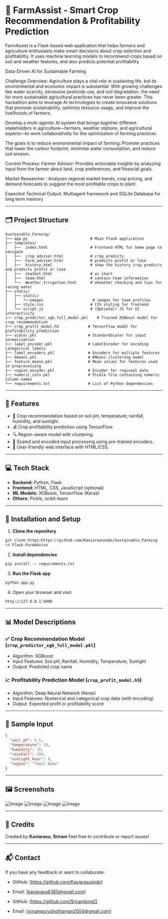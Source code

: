 
# 🌾 FarmAssist - Smart Crop Recommendation & Profitability Prediction

FarmAssist is a Flask-based web application that helps farmers and agriculture enthusiasts make smart decisions about crop selection and profitability. It uses machine learning models to recommend crops based on soil and weather features, and also predicts potential profitability.



Data-Driven AI for Sustainable Farming

Challenge Overview:
Agriculture plays a vital role in sustaining life, but its environmental and economic impact is substantial. With growing challenges like water scarcity, excessive pesticide use, and soil degradation, the need for more sustainable agricultural practices has never been greater. This hackathon aims to leverage AI technologies to create innovative solutions that promote sustainability, optimize resource usage, and improve the livelihoods of farmers. 

Develop a multi-agentic AI system that brings together different stakeholders in agriculture—farmers, weather stations, and agricultural experts—to work collaboratively for the optimization of farming practices. 

The goals is to reduce environmental impact of farming: Promote practices that lower the carbon footprint, minimize water consumption, and reduce soil erosion.

Current Process:
Farmer Advisor: Provides actionable insights by analyzing input from the farmer about land, crop preferences, and financial goals.

Market Researcher : Analyzes regional market trends, crop pricing, and demand forecasts to suggest the most profitable crops to plant.

Expected Technical Output: Multiagent framework and SQLite Database for long term memory



---

## 🗂️ Project Structure

```
Sustainable_Farming/
├── app.py                            # Main Flask application
├── templates/
│   ├──  index.html                   # Frontend HTML for home page to navigate
│   ├──  crop_adviser.html            # crop predicts
│   ├──  Farm_adviser.html            # predicts profit or lose
│   ├──  history.html                 # show the history crop predicts and predicts profit or lose
│   ├──  chatbot.html                 # ai chart 
│   ├──  team.html                    # contain team information
│   └──  Weather_Irrigation.html      # wheather checking and tips for saving water     
├── static/
│   ├── static/
│   │   └──images                      # images for team profiles
│   ├── style.css                     # CSS styling for frontend
│   └── script.js                     # (Optional) JS for UI interactivity
├── crop_predictor_xgb_full_model.pkl    # Trained XGBoost model for crop recommendation
├── crop_profit_model.h5             # TensorFlow model for profitability prediction
├── scaler.pkl                       # StandardScaler for input normalization
├── label_encoder.pkl                # LabelEncoder for encoding categorical labels
├── label_encoders.pkl               # Encoders for multiple features
├── kmeans.pkl                       # KMeans clustering model
├── feature_means.pkl                # Mean values for features used in preprocessing
├── region_encoder.pkl               # Encoder for regional data
├── numeric_cols.pkl                 # Pickle file containing numeric column names
└── requirements.txt                 # List of Python dependencies
```

---

## 🚀 Features

- 🌱 Crop recommendation based on soil pH, temperature, rainfall, humidity, and sunlight.
- 💰 Crop profitability prediction using TensorFlow.
- 🔍 Region-aware model with clustering.
- 🧠 Scaled and encoded input processing using pre-trained encoders.
- 🧾 User-friendly web interface with HTML/CSS.

---

## 💻 Tech Stack

- **Backend:** Python, Flask
- **Frontend:** HTML, CSS, JavaScript (optional)
- **ML Models:** XGBoost, TensorFlow (Keras)
- **Others:** Pickle, scikit-learn

---

## 🔧 Installation and Setup

1. **Clone the repository**
```bash
git clone https:https://github.com/Kaviarasuzedx/Sustainable_Farming
cd Flask-FarmAdviso
```

2. **Install dependencies**
```bash
pip install -r requirements.txt
```

3. **Run the Flask app**
```bash
python app.py
```

4. Open your browser and visit:
```
http://127.0.0.1:5000
```

---

## 📊 Model Descriptions

### ✅ Crop Recommendation Model (`crop_predictor_xgb_full_model.pkl`)
- Algorithm: XGBoost
- Input Features: Soil pH, Rainfall, Humidity, Temperature, Sunlight
- Output: Predicted crop name

### 📈 Profitability Prediction Model (`crop_profit_model.h5`)
- Algorithm: Deep Neural Network (Keras)
- Input Features: Numerical and categorical crop data (with encoding)
- Output: Expected profit or profitability score

---

## 🧪 Sample Input

```json
{
  "soil_ph": 6.5,
  "temperature": 28,
  "humidity": 70,
  "rainfall": 200,
  "sunlight_hour": 8,
  "region": "Tamil Nadu"
}
```

---

## 🖼️ Screenshots 
![Image](https://github.com/user-attachments/assets/576b9644-d625-497d-85ea-650608069fad) 
![Image](https://github.com/user-attachments/assets/8d0c64f1-5fd6-4327-8c6a-ad0ff120aa3d)
![Image](https://github.com/user-attachments/assets/e5356bd1-b906-4ef1-af49-9c84f6d35bba)
![Image](https://github.com/user-attachments/assets/817125da-70ec-4917-a239-363aaea32b31)

---

## 🙌 Credits

Created by **Kaviarasu**, **Sriram** 
Feel free to contribute or report issues!

---

## 📬 Contact

If you have any feedback or want to collaborate:

- GitHub: [https://github.com/Kaviarasuzedx]
- Email: [kaviarasu6380@gmail.com]

- GitHub: [https://github.com/Sriramking2]
- Email: [srirampurushothaman2004@gmail.com]



